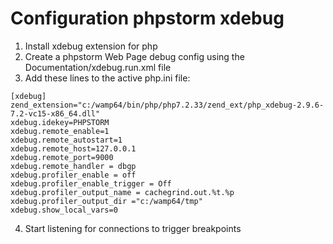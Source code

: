 # Configuration phpstorm xdebug

1. Install xdebug extension for php
2. Create a phpstorm Web Page debug config using the Documentation/xdebug.run.xml file
3. Add these lines to the active php.ini file:

````
[xdebug]
zend_extension="c:/wamp64/bin/php/php7.2.33/zend_ext/php_xdebug-2.9.6-7.2-vc15-x86_64.dll"
xdebug.idekey=PHPSTORM
xdebug.remote_enable=1
xdebug.remote_autostart=1
xdebug.remote_host=127.0.0.1
xdebug.remote_port=9000
xdebug.remote_handler = dbgp
xdebug.profiler_enable = off
xdebug.profiler_enable_trigger = Off
xdebug.profiler_output_name = cachegrind.out.%t.%p
xdebug.profiler_output_dir ="c:/wamp64/tmp"
xdebug.show_local_vars=0
````
4. Start listening for connections to trigger breakpoints